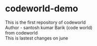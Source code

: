 # codeworld-demo
This is the first repository of codeworld
<br>
Author - santosh kumar Barik (code world)
<br>
from codeworld
<br>
This is lastest changes on june
